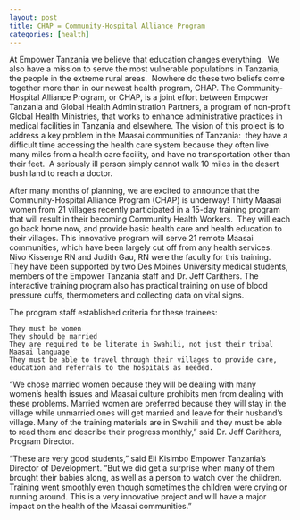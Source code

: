 ```yaml
---
layout: post
title: CHAP = Community-Hospital Alliance Program
categories: [health]
---
```


At Empower Tanzania we believe that education changes everything. 
We also have a mission to serve the most vulnerable populations in Tanzania, the people in the extreme rural areas.  Nowhere do these two beliefs come together more than in our newest health program, CHAP.
The Community-Hospital Alliance Program, or CHAP, is a joint effort between Empower Tanzania and Global Health Administration Partners, a program of non-profit Global Health Ministries, that works to enhance administrative practices in medical facilities in Tanzania and elsewhere.
The vision of this project is to address a key problem in the Maasai communities of Tanzania:  they have a difficult time accessing the health care system because they often live many miles from a health care facility, and have no transportation other than their feet.  A seriously ill person simply cannot walk 10 miles in the desert bush land to reach a doctor.


After many months of planning, we are excited to announce that the Community-Hospital Alliance Program (CHAP) is underway! Thirty Maasai women from 21 villages recently participated in a 15-day training program that will result in their becoming Community Health Workers.  They will each go back home now, and provide basic health care and health education to their villages. This innovative program will serve 21 remote Maasai communities, which have been largely cut off from any health services.
Nivo Kissenge RN and Judith Gau, RN were the faculty for this training. They have been supported by two Des Moines University medical students, members of the Empower Tanzania staff and Dr. Jeff Carithers. The interactive training program also has practical training on use of blood pressure cuffs, thermometers and collecting data on vital signs.

The program staff established criteria for these trainees:

	They must be women
	They should be married
	They are required to be literate in Swahili, not just their tribal Maasai language
	They must be able to travel through their villages to provide care, education and referrals to the hospitals as needed.

“We chose married women because they will be dealing with many women’s health issues and Maasai culture prohibits men from dealing with these problems. Married women are preferred because they will stay in the village while unmarried ones will get married and leave for their husband’s village. Many of the training materials are in Swahili and they must be able to read them and describe their progress monthly,” said Dr. Jeff Carithers, Program Director.

“These are very good students,” said Eli Kisimbo Empower Tanzania’s Director of Development. “But we did get a surprise when many of them brought their babies along, as well as a person to watch over the children. Training went smoothly even though sometimes the children were crying or running around. This is a very innovative project and will have a major impact on the health of the Maasai communities.”